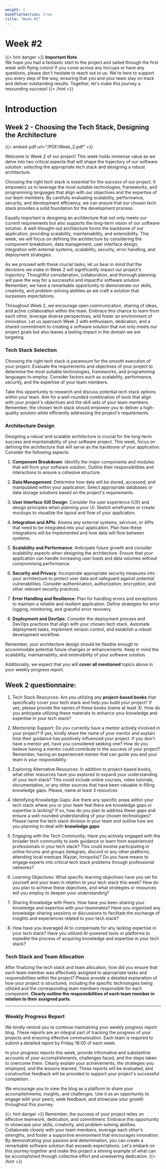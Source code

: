```yaml
---
weight: 2
bookFlatSection: true
title: "Week #2"
---
```


# **Week #2**

{{< hint danger >}}
**Important Note**  
We hope you had a fantastic start to the project and sailed through the first week with flying colors! If you come across any hiccups or have any questions, please don't hesitate to reach out to us. We're here to support you every step of the way, ensuring that you and your team stay on track and deliver outstanding results. Together, let's make this journey a resounding success!
{{< /hint >}}
# **Introduction**
## **Week 2 - Choosing the Tech Stack, Designing the Architecture**

{{< embed-pdf url="/PDF/Week_2.pdf" >}}

Welcome to Week 2 of our project! This week holds immense value as we delve into two critical aspects that will shape the trajectory of our software solution: selecting the appropriate tech stack and designing a robust architecture.

Choosing the right tech stack is essential for the success of our project. It empowers us to leverage the most suitable technologies, frameworks, and programming languages that align with our objectives and the expertise of our team members. By carefully evaluating scalability, performance, security, and development efficiency, we can ensure that our chosen tech stack provides a solid foundation for the development process.

Equally important is designing an architecture that not only meets our current requirements but also supports the long-term vision of our software solution. A well-thought-out architecture forms the backbone of our application, providing scalability, maintainability, and extensibility. This week, we will focus on defining the architecture by considering the component breakdown, data management, user interface design, integration with external systems, scalability, security, error handling, and deployment strategies.

As we proceed with these crucial tasks, let us bear in mind that the decisions we make in Week 2 will significantly impact our project's trajectory. Thoughtful consideration, collaboration, and thorough planning will pave the way for a successful and impactful software solution. Remember, we have a remarkable opportunity to demonstrate our skills, creativity, and problem-solving abilities as we craft a solution that surpasses expectations.

Throughout Week 2, we encourage open communication, sharing of ideas, and active collaboration within the team. Embrace this chance to learn from each other, leverage diverse perspectives, and foster an environment of innovation. Let us approach Week 2 with enthusiasm, dedication, and a shared commitment to creating a software solution that not only meets our project goals but also leaves a lasting impact in the domain we are targeting.


### **Tech Stack Selection**

Choosing the right tech stack is paramount for the smooth execution of your project. Evaluate the requirements and objectives of your project to determine the most suitable technologies, frameworks, and programming languages to employ. Consider factors such as scalability, performance, security, and the expertise of your team members.

Take this opportunity to research and discuss potential tech stack options within your team. Aim for a well-rounded combination of tools that align with your project's objectives and the skill sets of your team members. Remember, the chosen tech stack should empower you to deliver a high-quality solution while efficiently addressing the project's requirements.

### **Architecture Design**

Designing a robust and scalable architecture is crucial for the long-term success and maintainability of your software project. This week, focus on defining the architecture that will serve as the backbone of your application. Consider the following aspects:

1. **Component Breakdown**: Identify the major components and modules that will form your software solution. Outline their responsibilities and interactions to ensure a cohesive structure.

2. **Data Management**: Determine how data will be stored, accessed, and manipulated within your application. Select appropriate databases or data storage solutions based on the project's requirements.

3. **User Interface (UI) Design**: Consider the user experience (UX) and design principles when planning your UI. Sketch wireframes or create mockups to visualize the layout and flow of your application.

4. **Integration and APIs**: Assess any external systems, services, or APIs that need to be integrated into your application. Plan how these integrations will be implemented and how data will flow between systems.

5. **Scalability and Performance**: Anticipate future growth and consider scalability aspects when designing the architecture. Ensure that your application can handle increasing user loads and data volumes without compromising performance.

6. **Security and Privacy**: Incorporate appropriate security measures into your architecture to protect user data and safeguard against potential vulnerabilities. Consider authentication, authorization, encryption, and other relevant security practices.

7. **Error Handling and Resilience**: Plan for handling errors and exceptions to maintain a reliable and resilient application. Define strategies for error logging, monitoring, and graceful error recovery.

8. **Deployment and DevOps**: Consider the deployment process and DevOps practices that align with your chosen tech stack. Automate deployment tasks, implement version control, and establish a robust development workflow.

Remember, your architecture design should be flexible enough to accommodate potential future changes or enhancements. Keep in mind the scalability, maintainability, and extensibility of your software solution.

Additionally, we expect that you will **cover all mentioned** topics above in your weekly progress report.

## **Week 2 questionnaire:**  

1) Tech Stack Resources: Are you utilizing any **project-based books** that specifically cover your tech stack and help you build your project? If yes, please provide the names of these books (name at least 3). How do you anticipate utilizing these materials to enhance your knowledge and expertise in your tech stack?

2) Mentorship Support: Do you currently have a mentor actively involved in your project? If yes, kindly share the name of your mentor and explain how their guidance has positively influenced your project. If you don't have a mentor yet, have you considered seeking one? How do you believe having a mentor could contribute to the success of your project? Remember, having an experienced mentor that can guide you and your team is your responsibility.

3) Exploring Alternative Resources: In addition to project-based books, what other resources have you explored to expand your understanding of your tech stack? This could include online courses, video tutorials, documentation, or any other sources that have been valuable in filling knowledge gaps. Please, name at least 3 resources

4) Identifying Knowledge Gaps: Are there any specific areas within your tech stack where you or your team feel there are knowledge gaps or expertise is lacking? If so, how do you plan to address these gaps and ensure a well-rounded understanding of your chosen technologies? Please name the tech stack division in your team and outline how are you planning to deal with **knowledge gaps**

5) Engaging with the Tech Community: Have you actively engaged with the broader tech community to seek guidance or learn from experienced professionals in your tech stack? This could involve participating in online forums and groups (telegram, discord or any other platform), attending local meetups (Kazan, Innopolis)? Do you have means to engage experts into critical tech stack problems through professional networks?

6) Learning Objectives: What specific learning objectives have you set for yourself and your team in relation to your tech stack this week? How do you plan to achieve these objectives, and what strategies or resources will you employ to deepen your understanding?

7) Sharing Knowledge with Peers: How have you been sharing your knowledge and expertise with your teammates? Have you organized any knowledge-sharing sessions or discussions to facilitate the exchange of insights and experiences related to your tech stack?

8) How have you leveraged AI to compensate for any lacking expertise in your tech stack? Have you utilized AI-powered tools or platforms to expedite the process of acquiring knowledge and expertise in your tech stack?


### **Tech Stack and Team Allocation**

After finalizing the tech stack and team allocation, how did you ensure that each team member was effectively assigned to appropriate tasks and responsibilities within the project? Please provide a detailed explanation of how your project is structured, including the specific technologies being utilized and the corresponding team members responsible for each component. **Clearly outline the responsibilities of each team member in relation to their assigned parts**.

---

### **Weekly Progress Report**

We kindly remind you to continue maintaining your weekly progress report blog. These reports are an integral part of tracking the progress of your projects and ensuring effective communication. Each team is required to submit a detailed report by Friday 18:00 of each week.

In your progress reports this week, provide informative and substantive accounts of your accomplishments, challenges faced, and the steps taken to overcome them. Clearly explain your achievements, the strategies you employed, and the lessons learned. These reports will be evaluated, and constructive feedback will be provided to support your project's successful completion.

We encourage you to view the blog as a platform to share your accomplishments, insights, and challenges. Use it as an opportunity to engage with your peers, seek feedback, and showcase your growth throughout this journey.


{{< hint danger >}}
Remember, the success of your project relies on effective teamwork, dedication, and commitment. Embrace this opportunity to showcase your skills, creativity, and problem-solving abilities. Collaborate closely with your team members, leverage each other's strengths, and foster a supportive environment that encourages innovation. By demonstrating your passion and determination, you can create a remarkable software solution that exceeds expectations. Let's embark on this journey together and make this project a shining example of what can be accomplished through collective effort and unwavering dedication.
{{< /hint >}}